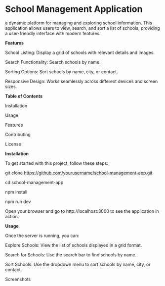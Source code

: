# School Management Application 
a dynamic platform for managing and exploring school information. This application allows users to view, search, and sort a list of schools, providing a user-friendly interface with modern features.

**Features**

School Listing: Display a grid of schools with relevant details and images.

Search Functionality: Search schools by name.

Sorting Options: Sort schools by name, city, or contact.

Responsive Design: Works seamlessly across different devices and screen sizes.



**Table of Contents**

Installation

Usage

Features

Contributing

License

**Installation**

To get started with this project, follow these steps:

git clone https://github.com/yourusername/school-management-app.git

cd school-management-app

npm install

npm run dev

Open your browser and go to http://localhost:3000 to see the application in action.

**Usage**

Once the server is running, you can:

Explore Schools: View the list of schools displayed in a grid format.

Search for Schools: Use the search bar to find schools by name.

Sort Schools: Use the dropdown menu to sort schools by name, city, or contact.

Screenshots


